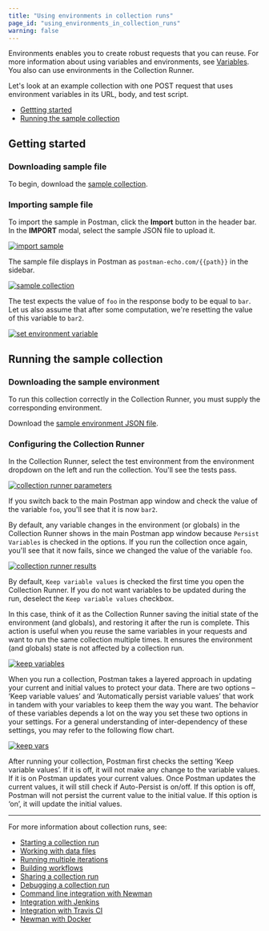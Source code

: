 ```yaml
---
title: "Using environments in collection runs"
page_id: "using_environments_in_collection_runs"
warning: false
---
```


Environments enables you to create robust requests that you can reuse. For more information about using variables and environments, see [Variables](/docs/v6/postman/environments_and_globals/variables). You also can use environments in the Collection Runner.

Let's look at an example collection with one POST request that uses environment variables in its URL, body, and test script.

* [Gettting started](#getting-started)
* [Running the sample collection](#running-the-sample-collection)

## Getting started

### Downloading sample file

To begin, download the [sample collection](https://s3.amazonaws.com/postman-static-getpostman-com/postman-docs/usingEnvironments.postman_collection.json).

### Importing sample file

To import the sample in Postman, click the **Import** button in the header bar. In the **IMPORT** modal, select the sample JSON file to upload it.

[![import sample](https://s3.amazonaws.com/postman-static-getpostman-com/postman-docs/using_environment_in_collection_runs/import_sample.png)](https://s3.amazonaws.com/postman-static-getpostman-com/postman-docs/using_environment_in_collection_runs/import_sample.png)

The sample file displays in Postman as `postman-echo.com/{{path}}` in the sidebar.

[![sample collection](https://s3.amazonaws.com/postman-static-getpostman-com/postman-docs/using_environment_in_collection_runs/sample_collection.png)](https://s3.amazonaws.com/postman-static-getpostman-com/postman-docs/using_environment_in_collection_runs/sample_collection.png)

The test expects the value of `foo` in the response body to be equal to `bar`. Let us also assume that after some computation, we're resetting the value of this variable to `bar2`.

[![set environment variable](https://s3.amazonaws.com/postman-static-getpostman-com/postman-docs/using_environment_in_collection_runs/set_environment_variable.png)](https://s3.amazonaws.com/postman-static-getpostman-com/postman-docs/using_environment_in_collection_runs/set_environment_variable.png)

## Running the sample collection

### Downloading the sample environment

To run this collection correctly in the Collection Runner, you must supply the corresponding environment.

Download the [sample environment JSON file](https://s3.amazonaws.com/postman-static-getpostman-com/postman-docs/testEnv.postman_environment.json).

### Configuring the Collection Runner

In the Collection Runner, select the test environment from the environment dropdown on the left and run the collection. You'll see the tests pass.

[![collection runner parameters](https://s3.amazonaws.com/postman-static-getpostman-com/postman-docs/using_environment_in_collection_runs/collection_runner_parameters.png)](https://s3.amazonaws.com/postman-static-getpostman-com/postman-docs/using_environment_in_collection_runs/collection_runner_parameters.png)  

If you switch back to the main Postman app window and check the value of the variable `foo`, you'll see that it is now `bar2`.

By default, any variable changes in the environment (or globals) in the Collection Runner shows in the main Postman app window because `Persist Variables` is checked in the options. If you run the collection once again, you'll see that it now fails, since we changed the value of the variable `foo`.

[![collection runner results](https://s3.amazonaws.com/postman-static-getpostman-com/postman-docs/using_environment_in_collection_runs/collection_runner_results.png)](https://s3.amazonaws.com/postman-static-getpostman-com/postman-docs/using_environment_in_collection_runs/collection_runner_results.png)

By default, `Keep variable values` is checked the first time you open the Collection Runner. If you do not want variables to be updated during the run, deselect the `Keep variable values` checkbox.

In this case, think of it as the Collection Runner saving the initial state of the environment (and globals), and restoring it after the run is complete. This action is useful when you reuse the same variables in your requests and want to run the same collection multiple times. It ensures the environment (and globals) state is not affected by a collection run.

[![keep variables](https://s3.amazonaws.com/postman-static-getpostman-com/postman-docs/using_environment_in_collection_runs/keep_variables.png)](https://s3.amazonaws.com/postman-static-getpostman-com/postman-docs/using_environment_in_collection_runs/keep_variables.png)

When you run a collection, Postman takes a layered approach in updating your current and initial values to protect your data. There are two options –  ‘Keep variable values’ and ‘Automatically persist variable values’ that work in tandem with your variables to keep them the way you want. The behavior of these variables depends a lot on the way you set these two options in your settings. For a general understanding of inter-dependency of these settings, you may refer to the following flow chart.

[![keep vars](https://s3.amazonaws.com/postman-static-getpostman-com/postman-docs/Flow-Chart.png)](https://s3.amazonaws.com/postman-static-getpostman-com/postman-docs/Flow-Chart.png)

After running your collection, Postman first checks the setting ‘Keep variable values’. If it is off, it will not make any change to the variable values. If it is on Postman updates your current values. Once Postman updates the current values, it will still check if Auto-Persist is on/off. If this option is off, Postman will not persist the current value to the initial value. If this option is ‘on’, it will update the initial values.

---
For more information about collection runs, see:

* [Starting a collection run](/docs/v6/postman/collection_runs/starting_a_collection_run)
* [Working with data files](/docs/v6/postman/collection_runs/working_with_data_files)
* [Running multiple iterations](/docs/v6/postman/collection_runs/running_multiple_iterations)
* [Building workflows](/docs/v6/postman/collection_runs/building_workflows)
* [Sharing a collection run](/docs/v6/postman/collection_runs/sharing_a_collection_run)
* [Debugging a collection run](/docs/v6/postman/collection_runs/debugging_a_collection_run)
* [Command line integration with Newman](/docs/v6/postman/collection_runs/command_line_integration_with_newman)
* [Integration with Jenkins](/docs/v6/postman/collection_runs/integration_with_jenkins)
* [Integration with Travis CI](/docs/v6/postman/collection_runs/integration_with_travis)
* [Newman with Docker](/docs/v6/postman/collection_runs/newman_with_docker)
